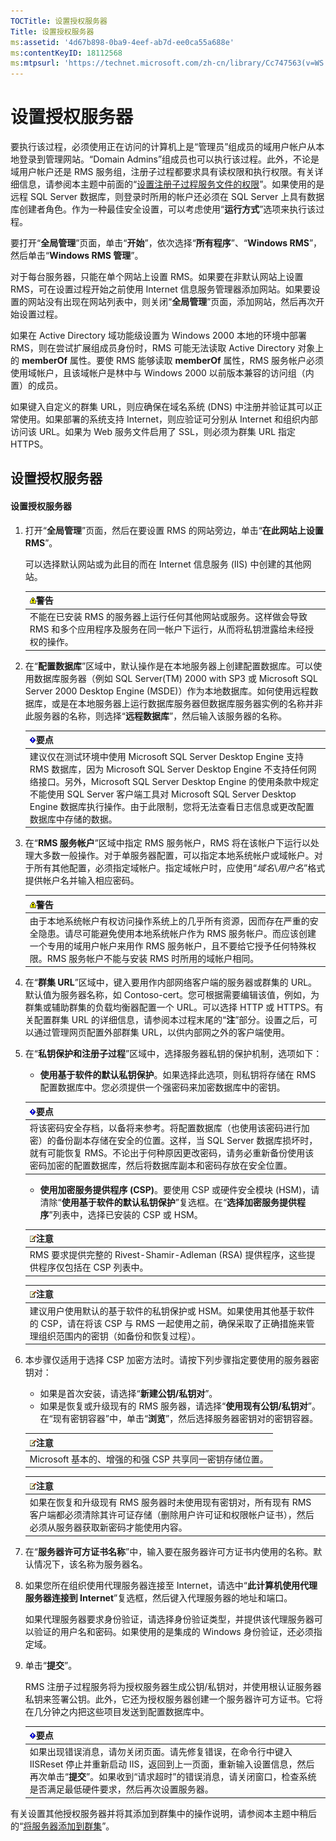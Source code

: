 ```yaml
---
TOCTitle: 设置授权服务器
Title: 设置授权服务器
ms:assetid: '4d67b898-0ba9-4eef-ab7d-ee0ca55a688e'
ms:contentKeyID: 18112568
ms:mtpsurl: 'https://technet.microsoft.com/zh-cn/library/Cc747563(v=WS.10)'
---
```


设置授权服务器
==============

要执行该过程，必须使用正在访问的计算机上是“管理员”组成员的域用户帐户从本地登录到管理网站。“Domain Admins”组成员也可以执行该过程。此外，不论是域用户帐户还是 RMS 服务组，注册子过程都要求具有读权限和执行权限。有关详细信息，请参阅本主题中前面的“[设置注册子过程服务文件的权限](https://technet.microsoft.com/737bb69b-fe26-4057-9569-e632f7bbf295)”。如果使用的是远程 SQL Server 数据库，则登录时所用的帐户还必须在 SQL Server 上具有数据库创建者角色。作为一种最佳安全设置，可以考虑使用“**运行方式**”选项来执行该过程。

要打开“**全局管理**”页面，单击“**开始**”，依次选择“**所有程序**”、“**Windows RMS**”，然后单击“**Windows RMS 管理**”。

对于每台服务器，只能在单个网站上设置 RMS。如果要在非默认网站上设置 RMS，可在设置过程开始之前使用 Internet 信息服务管理器添加网站。如果要设置的网站没有出现在网站列表中，则关闭“**全局管理**”页面，添加网站，然后再次开始设置过程。

如果在 Active Directory 域功能级设置为 Windows 2000 本地的环境中部署 RMS，则在尝试扩展组成员身份时，RMS 可能无法读取 Active Directory 对象上的 **memberOf** 属性。要使 RMS 能够读取 **memberOf** 属性，RMS 服务帐户必须使用域帐户，且该域帐户是林中与 Windows 2000 以前版本兼容的访问组（内置）的成员。

如果键入自定义的群集 URL，则应确保在域名系统 (DNS) 中注册并验证其可以正常使用。如果部署的系统支持 Internet，则应验证可分别从 Internet 和组织内部访问该 URL。如果为 Web 服务文件启用了 SSL，则必须为群集 URL 指定 HTTPS。

设置授权服务器
--------------

#### 设置授权服务器

1.  打开“**全局管理**”页面，然后在要设置 RMS 的网站旁边，单击“**在此网站上设置 RMS**”。

    可以选择默认网站或为此目的而在 Internet 信息服务 (IIS) 中创建的其他网站。

    | ![](images/Cc747563.Warning(WS.10).gif)警告                                                                   |
    |--------------------------------------------------------------------------------------------------------------------------------------------|
    | 不能在已安装 RMS 的服务器上运行任何其他网站或服务。这样做会导致 RMS 和多个应用程序及服务在同一帐户下运行，从而将私钥泄露给未经授权的操作。 |

2.  在“**配置数据库**”区域中，默认操作是在本地服务器上创建配置数据库。可以使用数据库服务器（例如 SQL Server(TM) 2000 with SP3 或 Microsoft SQL Server 2000 Desktop Engine (MSDE)）作为本地数据库。如何使用远程数据库，或是在本地服务器上运行数据库服务器但数据库服务器实例的名称并非此服务器的名称，则选择“**远程数据库**”，然后输入该服务器的名称。

    | ![](images/Cc747563.Important(WS.10).gif)要点                                                                                                                                                                                                                                                                             |
    |--------------------------------------------------------------------------------------------------------------------------------------------------------------------------------------------------------------------------------------------------------------------------------------------------------------------------------------------------------|
    | 建议仅在测试环境中使用 Microsoft SQL Server Desktop Engine 支持 RMS 数据库，因为 Microsoft SQL Server Desktop Engine 不支持任何网络接口。另外，Microsoft SQL Server Desktop Engine 的使用条款中规定不能使用 SQL Server 客户端工具对 Microsoft SQL Server Desktop Engine 数据库执行操作。由于此限制，您将无法查看日志信息或更改配置数据库中存储的数据。 |

3.  在“**RMS 服务帐户**”区域中指定 RMS 服务帐户，RMS 将在该帐户下运行以处理大多数一般操作。对于单服务器配置，可以指定本地系统帐户或域帐户。对于所有其他配置，必须指定域帐户。指定域帐户时，应使用“*域名*\\*用户名*”格式提供帐户名并输入相应密码。

    | ![](images/Cc747563.Warning(WS.10).gif)警告                                                                                                                                                                                |
    |---------------------------------------------------------------------------------------------------------------------------------------------------------------------------------------------------------------------------------------------------------|
    | 由于本地系统帐户有权访问操作系统上的几乎所有资源，因而存在严重的安全隐患。请尽可能避免使用本地系统帐户作为 RMS 服务帐户。而应该创建一个专用的域用户帐户来用作 RMS 服务帐户，且不要给它授予任何特殊权限。RMS 服务帐户不能与安装 RMS 时所用的域帐户相同。 |

4.  在“**群集 URL**”区域中，键入要用作内部网络客户端的服务器或群集的 URL。默认值为服务器名称，如 Contoso-cert。您可根据需要编辑该值，例如，为群集或辅助群集的负载均衡器配置一个 URL。可以选择 HTTP 或 HTTPS。有关配置群集 URL 的详细信息，请参阅本过程末尾的“**注**”部分。设置之后，可以通过管理网页配置外部群集 URL，以供内部网之外的客户端使用。

5.  在“**私钥保护和注册子过程**”区域中，选择服务器私钥的保护机制，选项如下：

    -   **使用基于软件的默认私钥保护**。如果选择此选项，则私钥将存储在 RMS 配置数据库中。您必须提供一个强密码来加密数据库中的密钥。

    | ![](images/Cc747563.Important(WS.10).gif)要点                                                                                                                                                                                     |
    |----------------------------------------------------------------------------------------------------------------------------------------------------------------------------------------------------------------------------------------------------------------|
    | 将该密码安全存档，以备将来参考。将配置数据库（也使用该密码进行加密）的备份副本存储在安全的位置。这样，当 SQL Server 数据库损坏时，就有可能恢复 RMS。不论出于何种原因更改密码，请务必重新备份使用该密码加密的配置数据库，然后将数据库副本和密码存放在安全位置。 |

    -   **使用加密服务提供程序 (CSP)**。要使用 CSP 或硬件安全模块 (HSM)，请清除“**使用基于软件的默认私钥保护**”复选框。在“**选择加密服务提供程序**”列表中，选择已安装的 CSP 或 HSM。

    | ![](images/Cc747563.note(WS.10).gif)注意                      |
    |--------------------------------------------------------------------------------------------|
    | RMS 要求提供完整的 Rivest-Shamir-Adleman (RSA) 提供程序，这些提供程序仅包括在 CSP 列表中。 |

    | ![](images/Cc747563.note(WS.10).gif)注意                                                                                                    |
    |--------------------------------------------------------------------------------------------------------------------------------------------------------------------------|
    | 建议用户使用默认的基于软件的私钥保护或 HSM。如果使用其他基于软件的 CSP，请在将该 CSP 与 RMS 一起使用之前，确保采取了正确措施来管理组织范围内的密钥（如备份和恢复过程）。 |

6.  本步骤仅适用于选择 CSP 加密方法时。请按下列步骤指定要使用的服务器密钥对：

    -   如果是首次安装，请选择“**新建公钥/私钥对**”。
    -   如果是恢复或升级现有的 RMS 服务器，请选择“**使用现有公钥/私钥对**”。在“现有密钥容器”中，单击“**浏览**”，然后选择服务器密钥对的密钥容器。

    | ![](images/Cc747563.note(WS.10).gif)注意 |
    |-----------------------------------------------------------------------|
    | Microsoft 基本的、增强的和强 CSP 共享同一密钥存储位置。               |

    | ![](images/Cc747563.note(WS.10).gif)注意                                                                                                  |
    |------------------------------------------------------------------------------------------------------------------------------------------------------------------------|
    | 如果在恢复和升级现有 RMS 服务器时未使用现有密钥对，所有现有 RMS 客户端都必须清除其许可证存储（删除用户许可证和权限帐户证书），然后必须从服务器获取新密码才能使用内容。 |

7.  在“**服务器许可方证书名称**”中，输入要在服务器许可方证书内使用的名称。默认情况下，该名称为服务器名。

8.  如果您所在组织使用代理服务器连接至 Internet，请选中“**此计算机使用代理服务器连接到 Internet**”复选框，然后键入代理服务器的地址和端口。

    如果代理服务器要求身份验证，请选择身份验证类型，并提供该代理服务器可以验证的用户名和密码。如果使用的是集成的 Windows 身份验证，还必须指定域。

9.  单击“**提交**”。

    RMS 注册子过程服务将为授权服务器生成公钥/私钥对，并使用根认证服务器私钥来签署公钥。此外，它还为授权服务器创建一个服务器许可方证书。它将在几分钟之内把这些项目发送到配置数据库中。

    | ![](images/Cc747563.Important(WS.10).gif)要点                                                                                                                                                                       |
    |--------------------------------------------------------------------------------------------------------------------------------------------------------------------------------------------------------------------------------------------------|
    | 如果出现错误消息，请勿关闭页面。请先修复错误，在命令行中键入 IISReset 停止并重新启动 IIS，返回到上一页面，重新输入设置信息，然后再次单击“**提交**”。如果收到“请求超时”的错误消息，请关闭窗口，检查系统是否满足最低硬件要求，然后再次设置服务器。 |

有关设置其他授权服务器并将其添加到群集中的操作说明，请参阅本主题中稍后的“[将服务器添加到群集](https://technet.microsoft.com/db635238-5528-4bec-9cc6-8244e2b3d733)”。
